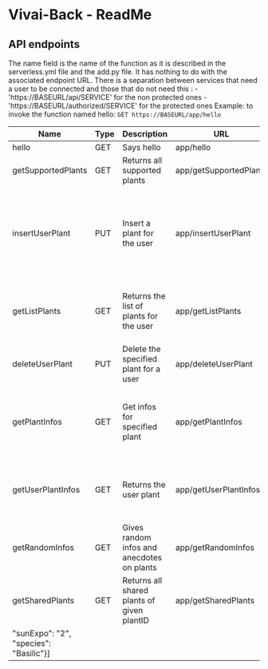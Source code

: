 # Vivai-Back - ReadMe

## API endpoints
The name field is the name of the function as it is described in the serverless.yml file and the add.py file. It has nothing to do with the associated endpoint URL.
There is a separation between services that need a user to be connected and those that do not need this :
    - 'https://BASEURL/api/SERVICE' for the non protected ones
    - 'https://BASEURL/authorized/SERVICE' for the protected ones
Example: to invoke the function named hello: `GET https://BASEURL/app/hello`


| Name              | Type | Description                            | URL             | Parameters         | Example response                                                                                                                      |
|-------------------|------|----------------------------------------|-----------------|--------------------|-------------------------------------------------------------------------------------------------------------------------------|
| hello             | GET  | Says hello                             | app/hello       | null               | {"message": "Hello world !"} |
| getSupportedPlants | GET  | Returns all supported plants | app/getSupportedPlants | null | [{"species": "Basilic", "websiteUrl": "http://basilic.fr"}, {...}] |
| insertUserPlant       | PUT  | Insert a plant for the user | app/insertUserPlant | userId(string), species(string) (**REQUIRED**), nickname(string), location(string), temperature(string), sunExpo(string), shared(boolean) (**OPTIONAL**)  | {"userPlantId" : "9acb5af3-40c3-485d-b6a0-d2f48a5dac80", "plantId" : "219bd212-2b5a-495f-b090-3fe4ad69c952"} |
| getListPlants    | GET   | Returns the list of plants for the user   | app/getListPlants | userId : id of the user (**REQUIRED**)  | [{"id": "d71cda2b-b329-4fcd-9daa-e1fe5be374cc", "plantId": "9acb5af3-40c3-485d-b6a0-d2f48a5dac80", "userId": "9acb5af3-40c3-485d-b6a0-d2f48a5dac80", "nickname": "NULL", "location": "NULL", "temperature": "NULL", "sunExpo": "NULL", "shared": false, "picUrl": "http://basilic.png", "species": "Basilic"}, {...}] |
| deleteUserPlant | PUT | Delete the specified plant for a user | app/deleteUserPlant | userId(string), userPlantId(string) | {"Message": "Plant successfully deleted} |
| getPlantInfos | GET | Get infos for specified plant | app/getPlantInfos | plantId(string) | {"careLevel": "Modéré", "coldResistance": "Fragile", "family": "Lamiacées", "growth": "Normale", "heightMature": "0,15 à 1 m", "picUrl": "https://media.ooreka.fr/public/image/plant/16/mainImage-source-9167557.jpg","species": "Basilic", "sunNeed": "Soleil", "waterNeed": "Moyen", "widthMature": "0,7 à 1,2 m" } |
| getUserPlantInfos  | GET   | Returns the user plant | app/getUserPlantInfos | userId(string), userPlantId(string) (**REQUIRED**)  | {"id": "d71cda2b-b329-4fcd-9daa-e1fe5be374cc", "plantId": "9acb5af3-40c3-485d-b6a0-d2f48a5dac80", "userId": "9acb5af3-40c3-485d-b6a0-d2f48a5dac80", "nickname": "NULL", "location": "NULL", "temperature": "NULL", "sunExpo": "NULL", "shared": false, "picUrl": "http://basilic.png", "species": "Basilic"} |
| getRandomInfos | GET | Gives random infos and anecdotes on plants | app/getRandomInfos | | {"Info": "Le basilic vient du nom latin..."} |
| getSharedPlants | GET | Returns all shared plants of given plantID | app/getSharedPlants | plantId(string) | [{"id": "8943799a-9228-4fac-9b35-33409ad7cb2e", "plantId": "9acb5af3-40c3-485d-b6a0-d2f48a5dac80", "userId": "f734bc6d-b516-404a-8bdb-21a26f3a85fb", "nickname": "Henry", "location": "Jardin", "temperature": "17,5°C - 20°C",
"sunExpo": "2", "species": "Basilic"}] |
